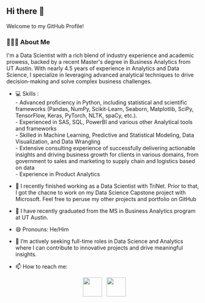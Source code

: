 <h2> Hi there 👋  </h2>
Welcome to my GitHub Profile!
<h3> 👨🏻‍💻 About Me </h3>

I'm a Data Scientist with a rich blend of industry experience and academic prowess, backed by a recent Master's degree in Business Analytics from UT Austin. With nearly 4.5 years of experience in Analytics and Data Science, I specialize in leveraging advanced analytical techniques to drive decision-making and solve complex business challenges.
- 💻 Skills :  
       - Advanced proficiency in Python, including statistical and scientific frameworks (Pandas, NumPy, Scikit-Learn, Seaborn, Matplotlib, SciPy, TensorFlow, Keras, PyTorch, NLTK, spaCy, etc.). </br>
       - Experienced in SAS, SQL, PowerBI and various other Analytical tools and frameworks </br>
       - Skilled in Machine Learning, Predictive and Statistical Modeling, Data Visualization, and Data Wrangling </br>
       - Extensive consulting experience of successfully delivering actionable insights and driving business growth for clients in various domains, from government to sales and marketing to supply chain and logistics based on data </br>
       - Experience in Product Analytics </br>
       
  
- 🔭 I recently finished working as a Data Scientist with TriNet. Prior to that, I got the chacne to work on my Data Science Capstone project with Microsoft. Feel free to peruse my other projects and portfolio on GitHub
- 🌱 I have recently graduated from the MS in Business Analytics program at UT Austin. 
- 😄 Pronouns: He/Him
- 👯 I’m actively seeking full-time roles in Data Science and Analytics where I can contribute to innovative projects and drive meaningful insights.
- 📫 How to reach me: 
<p align="center">  
&nbsp; <a href="https://www.linkedin.com/in/parthiv-borgohain/" target="_blank" rel="noopener noreferrer"><img src="https://img.icons8.com/plasticine/100/000000/linkedin.png" width="50" /></a>
&nbsp; <a href="mailto:parthiv.borgohain@utexas.edu" target="_blank" rel="noopener noreferrer"><img src="https://img.icons8.com/plasticine/100/000000/gmail.png"  width="50" /></a>
</p>
